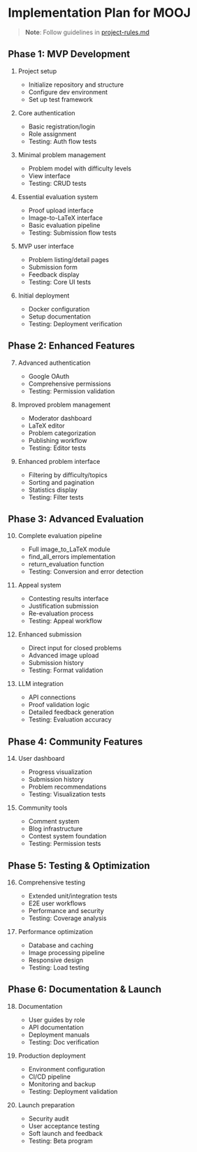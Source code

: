 # Implementation Plan for MOOJ

> **Note**: Follow guidelines in [project-rules.md](./project-rules.md)

## Phase 1: MVP Development

1. Project setup
   - Initialize repository and structure
   - Configure dev environment
   - Set up test framework

2. Core authentication
   - Basic registration/login
   - Role assignment
   - Testing: Auth flow tests

3. Minimal problem management
   - Problem model with difficulty levels
   - View interface
   - Testing: CRUD tests

4. Essential evaluation system
   - Proof upload interface
   - Image-to-LaTeX interface
   - Basic evaluation pipeline
   - Testing: Submission flow tests

5. MVP user interface
   - Problem listing/detail pages
   - Submission form
   - Feedback display
   - Testing: Core UI tests

6. Initial deployment
   - Docker configuration
   - Setup documentation
   - Testing: Deployment verification

## Phase 2: Enhanced Features

7. Advanced authentication
   - Google OAuth
   - Comprehensive permissions
   - Testing: Permission validation

8. Improved problem management
   - Moderator dashboard
   - LaTeX editor
   - Problem categorization
   - Publishing workflow
   - Testing: Editor tests

9. Enhanced problem interface
   - Filtering by difficulty/topics
   - Sorting and pagination
   - Statistics display
   - Testing: Filter tests

## Phase 3: Advanced Evaluation

10. Complete evaluation pipeline
    - Full image_to_LaTeX module
    - find_all_errors implementation
    - return_evaluation function
    - Testing: Conversion and error detection

11. Appeal system
    - Contesting results interface
    - Justification submission
    - Re-evaluation process
    - Testing: Appeal workflow

12. Enhanced submission
    - Direct input for closed problems
    - Advanced image upload
    - Submission history
    - Testing: Format validation

13. LLM integration
    - API connections
    - Proof validation logic
    - Detailed feedback generation
    - Testing: Evaluation accuracy

## Phase 4: Community Features

14. User dashboard
    - Progress visualization
    - Submission history
    - Problem recommendations
    - Testing: Visualization tests

15. Community tools
    - Comment system
    - Blog infrastructure
    - Contest system foundation
    - Testing: Permission tests

## Phase 5: Testing & Optimization

16. Comprehensive testing
    - Extended unit/integration tests
    - E2E user workflows
    - Performance and security
    - Testing: Coverage analysis

17. Performance optimization
    - Database and caching
    - Image processing pipeline
    - Responsive design
    - Testing: Load testing

## Phase 6: Documentation & Launch

18. Documentation
    - User guides by role
    - API documentation
    - Deployment manuals
    - Testing: Doc verification

19. Production deployment
    - Environment configuration
    - CI/CD pipeline
    - Monitoring and backup
    - Testing: Deployment validation

20. Launch preparation
    - Security audit
    - User acceptance testing
    - Soft launch and feedback
    - Testing: Beta program 